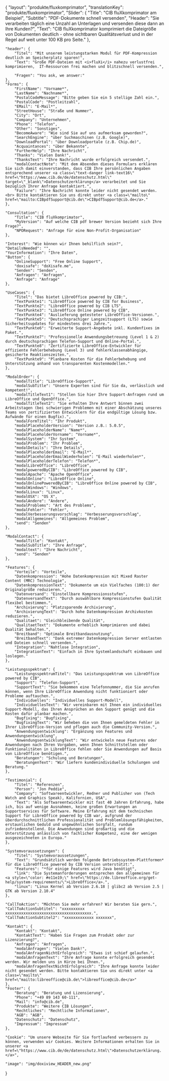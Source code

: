 {
	"layout": "produkte/fluxkomprimator",
	"translationKey": "produkte/fluxkomprimator",
	"Slider": {
        "Title": "CIB fluXkomprimator am Beispiel",
        "Subtitle": "PDF-Dokumente schnell versenden",
        "Header": "Sie verarbeiten täglich eine Unzahl an Unterlagen und versenden diese dann an Ihre Kunden?",
        "Text": "CIB fluXkomprimator komprimiert die Dateigröße von Dokumenten deutlich - ohne sichtbaren Qualitätsverlust und in der Regel auf weit unter 100 KB pro Seite."
	},

    "header": {
        "Titel": "Mit unserem leistungstarken Modul für PDF-Kompression deutlich an Speicherplatz sparen!",
        "Text": "Große PDF-Dateien mit <i>fluXi</i> nahezu verlustfrei komprimieren,  IT-Ressourcen frei machen und blitzschnell versenden.",

        "Fragen": "You ask, we answer:"
    },
    "Forms": {
        "FirstName": "Vorname*",
        "LastName": "Nachname*",
        "PostalCodeMessage": "Bitte geben Sie ein 5 stellige Zahl ein.",
        "PostalCode": "Postleitzahl",
        "EMail": "E-Mail*",
        "StreetHouse": "Straße und Nummer",
        "City": "Ort",
        "Company": "Unternehmen",
        "Phone": "Telefon",
        "Other": "Sonstiges",
        "BecomeAware": "Wie sind Sie auf uns aufmerksam geworden?",
        "SearchEngine": "über Suchmaschinen (z.B. Google)",
        "DownloadPortal": "über Downloadportale (z.B. Chip.de)",
        "Acquaintances": "über Bekannte",
        "FurtherHelp": "Ihre Nachricht",
        "Thanks": "Vielen Dank!",
        "ThanksText": "Ihre Nachricht wurde erfolgreich versendet.",
        "modalContactNote": "Mit dem Absenden dieses Formulars erklären Sie sich damit einverstanden, dass CIB Ihre persönlichen Angaben entsprechend unserer <a class=\"text-danger link-text16\" href=\"https://www.cib.de/de/datenschutz.html\" target=\"_blank\">Datenschutzerklärung</a> verarbeitet und Sie bezüglich Ihrer Anfrage kontaktiert.",
        "Failure": "Ihre Nachricht konnte leider nicht gesendet werden. <br> Bitte kontaktieren Sie uns direkt unter <a class=\"mailto\" href=\"mailto:CIBpdfSupport@cib.de\">CIBpdfSupport@cib.de</a>."
    },

    "Consultation": {
		"Title": "CIB fluXkomprimator",
		"MyVersion": "Auf welche CIB pdf brewer Version bezieht sich Ihre Frage?",
		"NPORequest": "Anfrage für eine Non-Profit-Organisation"
    },
    
    "Interest": "Wie können wir Ihnen behilflich sein?",
    "DetailsNeeded": "",
    "YourInformation": "Ihre Daten",
    "Button": {
        "OnlineSupport": "Free Online Support",
        "doxisafe": "doXisafe.me",
        "Senden": "Senden",
        "Anfragen": "Anfragen",
        "Anfrage": "Anfrage"
    },

    "UseCases": {
        "Titel": "Das bietet LibreOffice powered by CIB:",
        "TextPunkte1": "LibreOffice powered by CIB for Business",
        "TextPunkte2": "LibreOffice powered by CIB LTS",
        "TextPunkte3": "LibreOffice Online powered by CIB",
        "TextPunkte4": "Auslieferung getesteter LibreOffice-Versionen.",
        "TextPunkte5": "Deutschsprachiger Langzeitsupport (LTS) sowie Sicherheitsupdates für mindestens drei Jahre.",
        "TextPunkte6": "Erweiterte Support-Angebote inkl. Kundenfixes im Paket.",
        "TextPunkte7": "Professionelle Anwendungsbetreuung (Level 1 & 2) durch deutschsprachigen Telefon-Support und Online-Portal.",
        "TextPunkte8": "Zertifizierte LibreOffice-Entwickler für effiziente Fehlerbehebung (Level 3) und fehlerklassenabhängige, gesicherte Reaktionszeiten.",
        "TextPunkte9": "Planbare Kosten für die Fehlerbehebung und Unterstützung anhand von transparenten Kostenmodellen."
    },

    "ModalOrder": {
        "modalTitle": "LibreOffice-Support",
        "modalSubTitle": "Unsere Experten sind für Sie da, verlässlich und kompetent!",
        "modalTitleText1": "Stellen Sie hier Ihre Support-Anfragen rund um LibreOffice und OpenOffice.",
        "modalTitleText2": "Sie erhalten Ihre Antwort binnen zwei Arbeitstagen (bei schwierigen Problemen mit einer Abschätzung unseres Teams von zertifizierten Entwicklern für die endgültige Lösung bzw. Aufwände für einen Bugfix).",
        "modalFormTitel": "Ihr Produkt",
        "modalPlaceholderVersion": "Version z.B.: 5.0.5",
        "modalPlaceholderName": "Name*",
        "modalPlaceholderVorname": "Vorname*",
        "modalSystem": "Ihr System",
        "modalProblem": "Ihr Problem",
        "modalDetails": "Ihre Details",
        "modalPlaceholderEmail": "E-Mail*",
        "modalPlaceholderEmailWiederholen": "E-Mail wiederholen*",
        "modalPlaceholderTelefon": "Telefon*",
        "modalLibreOffice": "LibreOffice",
        "modalpoweredByCIB": "LibreOffice powered by CIB",
        "modalApache": "Apache OpenOffice",
        "modalOnline": "LibreOffice Online",
        "modalOnlinePoweredByCIB": "LibreOffice Online powered by CIB",
        "modalWindows": "Windows",
        "modalLinux": "Linux",
        "modalOSX": "OS X",
        "modalAndere": "Andere",
        "modalProblems": "Art des Problems",
        "modalFehler": "Fehler",
        "modalVerbesserungsvorschlag": "Verbesserungsvorschlag",
        "modalAllgemeines": "Allgemeines Problem",
        "send": "Senden"
    },

    "ModalContact": {
        "modalTitle": "Kontakt",
        "modalSubTitle": "Ihre Anfrage",
        "modaltext": "Ihre Nachricht",
        "send": "Senden"
    },

    "Features": {
        "Vorteile": "Vorteile",
        "Datenkompression": "Hohe Datenkompression mit Mixed Raster Content (MRC) Technologie",
        "DatenkompressionText": "Dokumente um ein Vielfaches (100:1) der Originalgröße reduzieren.",
        "Datenversand": "Einstellbare Kompressionsstufen",
        "DatenversandText": "Durch auswählbare Kompressionstufen Qualität flexibel bestimmen.",
        "Archivierung": "Platzsparende Archivierung",
        "ArchivierungText": "Durch hohe Datenkompression Archivkosten reduzieren.",
        "Qualitaet": "Gleichbleibende Qualität",
        "QualitaetText": "Dokumente erheblich komprimieren und dabei Qualität behalten.",
		"Breitband": "Optimale Breitbandausnutzung",
		"BreitbandText": "Dank extremer Datenkompression Server entlasten und Dateien schnell versenden.",
		"Integration": "Nahtlose Integration",
		"IntegrationText": "Einfach in Ihre Systemlandschaft einbauen und loslegen."
    },

    "Leistungsspektrum": {
        "LeistungsspektrumTitel": "Das Leistungsspektrum von LibreOffice powered by CIB",
        "Support": "Telefon-Support",
        "SupportText": "Sie bekommen eine Telefonnummer, die Sie anrufen können, wenn Ihre LibreOffice Anwendung nicht funktioniert oder Probleme auftauchen.",
        "Individuelles": "Individuelles Support-Modell",
        "IndividuellesText": "Wir vereinbaren mit Ihnen ein individuelles Support-Modell, das Ihren Ansprüchen an den Support genügt und die Kosten dafür planbar machen.",
        "Bugfixing": "Bugfixing",
        "BugfixingText": "Wir beheben die von Ihnen gemeldeten Fehler in Ihrer LibreOffice-Version und pflegen auch die Community-Version.",
        "Anwendungsentwicklung": "Ergänzung von Features und Anwendungsentwicklung",
        "AnwendungsentwicklungText": "Wir entwickeln neue Features oder Anwendungen nach Ihren Vorgaben, wenn Ihnen Schnittstellen oder Funktionalitäten in LibreOffice fehlen oder Sie Anwendungen auf Basis von LibreOffice benötigen.",
        "Beratungen": "Schulung und Beratungen",
        "BeratungenText": "Wir liefern kundenindividuelle Schulungen und Beratung."
    },

    "Testimonial": {
        "Titel": "Referenzen",
        "Person": "Jon Peddie",
        "Company": "Softwareentwickler, Redner und Publisher von (Tech Watch and Graphics Speak), Kalifornien, USA",
        "Text": "Als Softwareentwickler mit fast 40 Jahren Erfahrung, habe ich, bis auf wenige Ausnahmen, keine großen Erwartungen an Supportservices für Software. Meine Erfahrung mit dem technischen Support für LibreOffice powered by CIB war, aufgrund der überdurchschnittlichen Professionalität und Problemlösungsfähigkeiten, erstaunlichen Geduld und ungewöhnlichen Sorgfalt, rundum zufriedenstellend. Die Anwendungen sind großartig und die Unterstützung anlässlich von fachlicher Kompetenz, eine der wenigen ausgezeichneten in Europa."
    },

    "Systemvoraussetzungen": {
        "Titel": "Systemvoraussetzungen",
        "Text": "Grundsätzlich werden folgende Betriebssystem-Plattformen* für die LibreOffice powered by CIB Version unterstützt:",
        "Features": "*für einige Features wird Java benötigt",
        "link": "Die Systemanforderungen entsprechen den allgemeinen für <a style=\"color: #e11e19;\" href=\"https://de.libreoffice.org/get-help/system-requirements/\">LibreOffice</a>.",
        "linux": "Linux Kernel ab Version 2.6.18 ‌‌| glibc2 ab Version 2.5 | GTK ab Version 2.10.4"
    },

    "CallToAction": "Möchten Sie mehr erfahren? Wir beraten Sie gern.",
    "CallToActionSubtitel": "xxxxxxxxxx xxxxxxxxxxxxxxxxxxxxxxxxxxxxxxxxxxxxxx.",
    "CallToActionSubtitel2": "xxxxxxxxxxxxx xxxxxxx",
     
    "Kontakt": {
        "Kontakt": "Kontakt",
        "KontaktText": "Haben Sie Fragen zum Produkt oder zur Lizenzierung?",
        "Anfragen": "Anfragen",
        "modalAnfragen": "Vielen Dank!",
        "modalAnfragenNichtErfolgreich": "Etwas ist schief gelaufen.",
        "modalAnfragenText": "Ihre Anfrage konnte erfolgreich gesendet werden. Wir melden uns in Kürze bei Ihnen.",
        "modalAnfragenTextNichtErfolgreich": "Ihre Anfrage konnte leider nicht gesendet werden. Bitte kontaktieren Sie uns direkt unter <a class=\"mailto\" href=\"mailto:libreoffice@cib.de\">libreoffice@cib.de</a>"
    },
    "Footer": {
        "Beratung": "Beratung und Lizensierung",
        "Phone": "+49 89 143 60-111",
        "Mail": "info@cib.de",
        "Produkte": "Weitere CIB Lösungen",
        "Rechtliches": "Rechtliche Informationen",
        "AGB": "AGB",
        "Datenschutz": "Datenschutz",
        "Impressum": "Impressum"  
    },

    "Cookie": "Um unsere Webseite für Sie fortlaufend verbessern zu können, verwenden wir Cookies. Weitere Informationen erhalten Sie in unserer <a href=\"https://www.cib.de/de/datenschutz.html\">Datenschutzerklärung.</a>",

    "image": "img/doxiview_HEADER_new.png"
}
